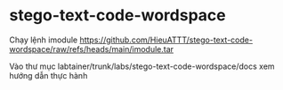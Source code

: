 # stego-text-code-wordspace

Chạy lệnh imodule https://github.com/HieuATTT/stego-text-code-wordspace/raw/refs/heads/main/imodule.tar

Vào thư mục labtainer/trunk/labs/stego-text-code-wordspace/docs xem hướng dẫn thực hành
